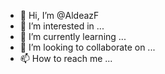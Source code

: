 - 👋 Hi, I’m @AldeazF
- 👀 I’m interested in ...
- 🌱 I’m currently learning ...
- 💞️ I’m looking to collaborate on ...
- 📫 How to reach me ...

<!---
AldeazF/AldeazF is a ✨ special ✨ repository because its `README.md` (this file) appears on your GitHub profile.
You can click the Preview link to take a look at your changes.
--->
